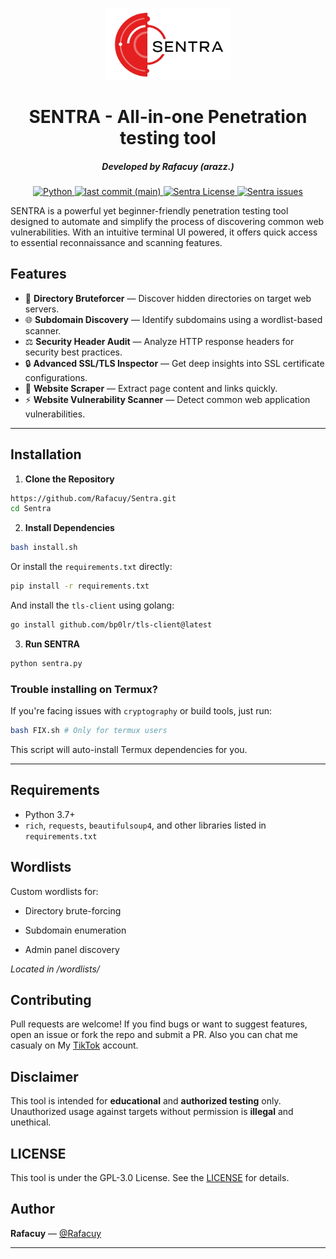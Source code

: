 <p align="center">
<a href="#"><img alt="Sentra-logo" src="./docs/sentra-logo.png" width="40%" height="40%"></a>
</p>

<h1 align="center">SENTRA - All-in-one Penetration testing tool</h1>

<em><h5 align="center">Developed by Rafacuy (arazz.)</h5></em>


<p align="center">
    <a href="#">
        <img alt="Python" src="https://img.shields.io/badge/Python-FFD43B?style=for-the-badge&logo=python&logoColor=blue">
    </a>
    <a href="#">
        <img alt="last commit (main)" src="https://img.shields.io/github/last-commit/Rafacuy/Sentra/main?color=green&style=for-the-badge">
    </a>
    <a href="#">
        <img alt="Sentra License" src="https://img.shields.io/github/license/Rafacuy/Sentra?color=orange&style=for-the-badge">
    </a>
    <a href="https://github.com/Rafacuy/Sentra/issues">
        <img alt="Sentra issues" src="https://img.shields.io/github/issues/Rafacuy/Sentra?color=purple&style=for-the-badge">
    </a>
</p>

SENTRA is a powerful yet beginner-friendly penetration testing tool designed to automate and simplify the process of discovering common web vulnerabilities. With an intuitive terminal UI powered, it offers quick access to essential reconnaissance and scanning features.

## Features
- 🔎 **Directory Bruteforcer** — Discover hidden directories on target web servers.
- 🌐 **Subdomain Discovery** — Identify subdomains using a wordlist-based scanner.
- ⚖️ **Security Header Audit** — Analyze HTTP response headers for security best practices.
- 🔒 **Advanced SSL/TLS Inspector** — Get deep insights into SSL certificate configurations.
- 📀 **Website Scraper** — Extract page content and links quickly.
- ⚡ **Website Vulnerability Scanner** — Detect common web application vulnerabilities.

---

## Installation

1. **Clone the Repository**
```bash
https://github.com/Rafacuy/Sentra.git
cd Sentra
```

2. **Install Dependencies**
```bash
bash install.sh
```
Or install the `requirements.txt` directly:
```bash
pip install -r requirements.txt
```

And install the `tls-client` using golang:
```bash
go install github.com/bp0lr/tls-client@latest
```

3. **Run SENTRA**
```bash
python sentra.py
```

### Trouble installing on Termux?

If you're facing issues with `cryptography` or build tools, just run:
```bash
bash FIX.sh # Only for termux users
```
This script will auto-install Termux dependencies for you.

---

## Requirements
- Python 3.7+
- `rich`, `requests`, `beautifulsoup4`, and other libraries listed in `requirements.txt`

## Wordlists
Custom wordlists for:

* Directory brute-forcing

* Subdomain enumeration

* Admin panel discovery

_Located in /wordlists/_

## Contributing
Pull requests are welcome! If you find bugs or want to suggest features, open an issue or fork the repo and submit a PR.
Also you can chat me casualy on My [TikTok](https://tiktok.com/@rafardhancuy) account.

## Disclaimer
This tool is intended for **educational** and **authorized testing** only. Unauthorized usage against targets without permission is **illegal** and unethical.

## LICENSE
This tool is under the GPL-3.0 License. See the [LICENSE](./LICENSE) for details.

## Author
**Rafacuy** — [@Rafacuy](https://github.com/Rafacuy)

---


